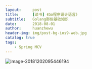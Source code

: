 ```yaml
---
layout:     post
title:      [读书] 《Go程序设计语言》
subtitle:   Golang那些基础知识
date:       2018-08-01
author:     huanzhewu
header-img: img/post-bg-ios9-web.jpg
catalog: true
tags:
    - Spring MCV
---
```


![image-20181202095446194](http://pj05m6t8l.bkt.clouddn.com/6_1.png)

